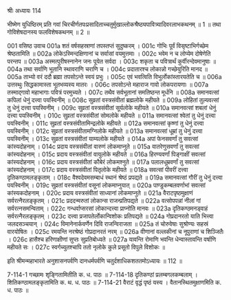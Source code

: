 श्रीः
अध्यायः 114

भीष्मेण युधिष्ठिरम् प्रति गवां चिरचीर्णतपःप्रसादिताच्चतुर्मुखाल्लोकश्रैष्ठ्यपावित्र्यादिवरलाभकथनम् ॥ 1 ॥ तथा गोविशेषदानस्य फलविशेषकथनम् ॥ 2 ॥

001	वसिष्ठ उवाच 
001a	शतं वर्षसहस्राणां तपस्तप्तं सुदुष्करम् ।
001c	गोभिः पूर्वं विसृष्टाभिर्गच्छेम श्रेष्ठतामिति ॥
002a	लोकेऽस्मिन्दक्षिणानां च सर्वासां वयमुत्तमाः ।
002c	भवेम न च लोप्येम दोषेणेति परन्तप ॥
003a	अस्मत्पुरीषस्नानेन जनः पूयेत सर्वदा ।
003c	शकृता च पवित्रार्थं कुर्वीरन्देवमानुषाः ॥
004a	तथा सर्वाणि भूतानि स्थावराणि चराणि च ।
004c	प्रदातारश्च लोकान्नो गच्छेयुरिति मानद ॥
005a	ताभ्यो वरं ददौ ब्रह्मा तपसोऽन्ते स्वयं प्रभुः ।
005c	एवं भवत्विति विभुर्लोकांस्तारयतेति च ॥
006a	उत्तस्थुः सिद्धकामास्ता भूतभव्यस्य मातरः ।
006c	तपसोऽन्ते महाराज गावो लोकपरायणाः ॥
007a	तस्माद्गावो महाभागाः पवित्रं परमुच्यते ।
007c	तथैव सर्वभूतानां समतिष्ठन्त मूर्धनि ॥
008a	समानवत्सां कपिलां धेनुं दत्त्वा पयस्विनीम् ॥
008c	सुव्रतां वस्त्रसंवीतां ब्रह्मलोके महीयते ॥
009a	लोहितां तुल्यवत्सां तु धेनुं दत्त्वा पयस्विनीम् ।
009c	सुव्रतां वस्त्रसंवीतां सूर्यलोके महीयते ॥
010a	समानवत्सां शबलां धेनुं दत्त्वा पयस्विनीम् ।
010c	सुव्रतां वस्त्रसंवीतां सोमलोके महीयते ॥
011a	समानवत्सां श्वेतां तु धेनुं दत्त्वा पयस्विनीम् ।
011c	सुव्रतां वस्त्रसंवीतामिन्द्रलोके महीयते ॥
012a	समानवत्सां कृष्णां तु धेनुं दत्त्वा पयस्विनीम् ।
012c	सुव्रतां वस्त्रसंवीतामग्निलोके महीयते ॥
013a	समानवत्सां धूम्रां तु धेनुं दत्त्वा पयस्विनीम् ।
013c	सुव्रतां वस्त्रसंवीतां याम्यलोके महीयते ॥
014a	अपां फेनसवर्णां तु सवत्सां कांस्यदोहनाम् ।
014c	प्रदाय वस्त्रसंवीतां वारुणं लोकमाप्नुते ॥
015a	वातरेणुसवर्णां तु सवत्सां कांस्यदोहनाम् ।
015c	प्रदाय वस्त्रसंवीतां वायुलोके महीयते ॥
016a	हिरण्यवर्णां पिङ्गाक्षीं सवत्सां कांस्यदोहनाम् ।
016c	प्रदाय वस्त्रसंवीतां कौबेरं लोकमश्नुते ॥
017a	पलालधूम्रवर्णां तु सवत्सां कांस्यदोहनाम् ।
017c	प्रदाय वस्त्रसंवीतां पितृलोके महीयते ॥
018a	सवत्सां पीवरीं दत्त्वा दृतिकण्ठामलङ्कृताम् ।
018c	वैश्वदेवमसम्बाधं स्थानं श्रेष्ठं प्रपद्यते ॥
019a	समानवत्सां गौरीं तु धेनुं दत्त्वा पयस्विनीम् ।
019c	सुव्रतां वस्त्रसंवीतां वसूनां लोकमाप्नुयात् ॥
020a	पाण्डुकम्बलवर्णाभां सवत्सां कांस्यकदोहनाम् ।
020c	प्रदाय वस्त्रसंवीतां साध्यानां लोकमाप्नुते ॥
021a	वैराटपृष्ठमुक्षाणं सर्वरत्नैरलङ्कृतम् ।
021c	प्रददन्मरुतां लोकान्स राजन्प्रतिपद्यते ॥
022a	वत्सोपपन्नां नीलां गां सर्वरत्नसमन्विताम् ।
022c	गन्धर्वाप्सरसां लोकान्दत्त्वा प्राप्नोति मानवः ॥
023a	दृतिकण्ठमनड्वाहं सर्वरत्नैरलङ्कृतम् ।
023c	दत्त्वा प्रजापतेर्लोकान्विशोकः प्रतिपद्यते ॥
024a	गोप्रदानरतो याति भित्त्वा जलदसञ्चयान् ।
024c	विमानेनार्कवर्णेन दिवि राजन्विराजता ॥
025a	तं चोरुवेषाः सुश्रोण्यः सहस्रं वारयोषितः ।
025c	रमयन्ति नरश्रेष्ठं गोप्रदानरतं नरम् ॥
026a	वीणानां वल्लकीनां च नूपुराणां च शिञ्जितैः ।
026c	हासैश्च हरिणाक्षीणां सुप्तः सुप्रतिबोध्यते ॥
027a	यावन्ति रोमाणि भवन्ति धेन्वास्तावन्ति वर्षाणि महीयते सः ।
027c	स्वर्गच्युतश्चापि ततो नृलोके कुले प्रसूतो विपुले विशोकः ॥ 

इति श्रीमन्महाभारते अनुशासनपर्वणि दानधर्मपर्वणि चतुर्दशाधिकशततमोऽध्यायः ॥ 112 ॥

7-114-1 गच्छामः शृङ्गितामितीति क. ध. पाठः ॥ 7-114-18 दृतिकण्ठां प्रलम्बगलकम्बलाम् । शितिकण्ठामलङ्कृतामिति क. थ. ध. पाठः ॥ 7-114-21 वैराटं वृद्धं पृष्ठं यस्य । वैतानस्थितमुक्षाणमिति क. ध. पाठः ॥
